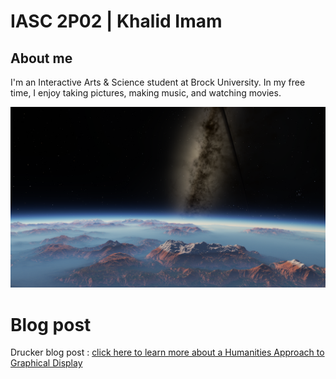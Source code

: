 # IASC 2P02 | Khalid Imam

## About me

I'm an Interactive Arts & Science student at Brock University.
In my free time, I enjoy taking pictures, making music, and watching movies. 


![](Images/space.png)

# Blog post

Drucker blog post : [click here to learn more about a Humanities Approach to Graphical Display](blog.md) 

